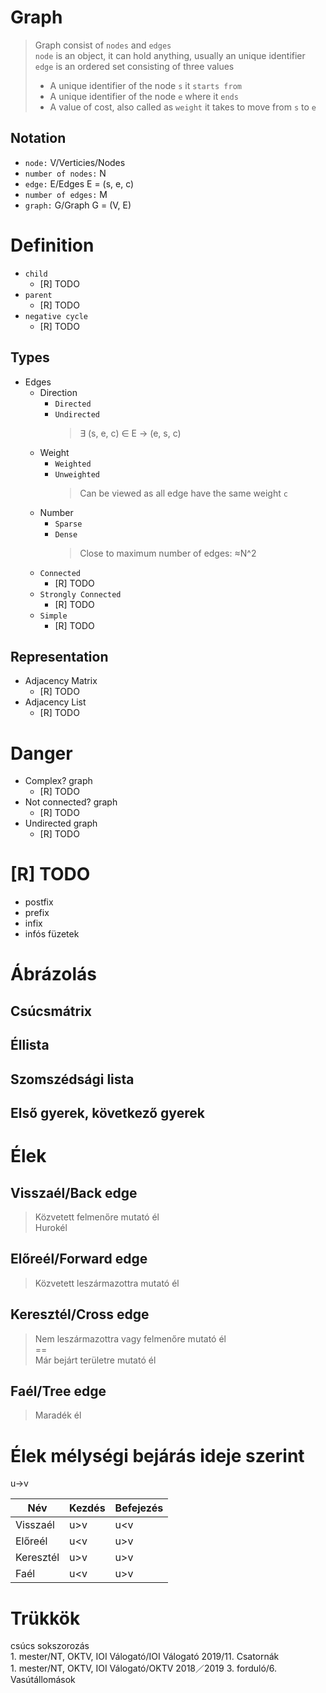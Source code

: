 # Graph
> Graph consist of `nodes` and `edges`  
> `node` is an object, it can hold anything, usually an unique identifier  
> `edge` is an ordered set consisting of three values  
> - A unique identifier of the node `s` it `starts from`
> - A unique identifier of the node `e` where it `ends`  
> - A value of cost, also called as `weight` it takes to move from `s` to `e`  

## Notation
- `node:` V/Verticies/Nodes
- `number of nodes:` N
- `edge:` E/Edges E = (s, e, c)
- `number of edges:` M
- `graph:` G/Graph G = (V, E)

# Definition
- `child`
	- [R] TODO
- `parent`
	- [R] TODO
- `negative cycle`
	- [R] TODO

## Types
- Edges
	- Direction
		- `Directed`
		- `Undirected`
			> ∃ (s, e, c) ∈ E → (e, s, c)
	- Weight
		- `Weighted`
		- `Unweighted`
			> Can be viewed as all edge have the same weight `c`
	- Number
		- `Sparse`
		- `Dense`
			> Close to maximum number of edges: ≈N^2
	- `Connected`
		- [R] TODO
	- `Strongly Connected`
		- [R] TODO
	- `Simple`
		- [R] TODO

## Representation
- Adjacency Matrix
	- [R] TODO
- Adjacency List
	- [R] TODO

# Danger
- Complex? graph
	- [R] TODO
- Not connected? graph
	- [R] TODO
- Undirected graph
	- [R] TODO

# [R] TODO
- postfix
- prefix
- infix
- infós füzetek

# Ábrázolás
## Csúcsmátrix
## Éllista
## Szomszédsági lista
## Első gyerek, következő gyerek
# Élek
## Visszaél/Back edge
> Közvetett felmenőre mutató él  
> Hurokél  
## Előreél/Forward edge
> Közvetett leszármazottra mutató él
## Keresztél/Cross edge
> Nem leszármazottra vagy felmenőre mutató él  
> \==  
> Már bejárt területre mutató él
## Faél/Tree edge
> Maradék él

# Élek mélységi bejárás ideje szerint  
u->v

| Név       | Kezdés | Befejezés |
|-----------|--------|-----------|
| Visszaél  | u>v    | u<v       |
| Előreél   | u<v    | u>v       |
| Keresztél | u>v    | u>v       |
| Faél      | u<v    | u>v       |

# Trükkök
csúcs sokszorozás  
	1. mester/NT, OKTV, IOI Válogató/IOI Válogató 2019/11. Csatornák  
	1. mester/NT, OKTV, IOI Válogató/OKTV 2018／2019 3. forduló/6. Vasútállomások